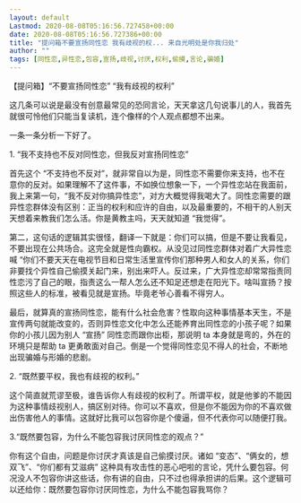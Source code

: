 ```yaml
---
layout: default
Lastmod: 2020-08-08T05:16:56.727458+00:00
date: 2020-08-08T05:16:56.727386+00:00
title: "提问箱不要宣扬同性恋 我有歧视的权... 来自光明处是你我归处"
author: ""
tags: [同性恋,异性恋,包容,宣扬,歧视,讨厌,权利,偷摸,言论,骗婚]
---
```


【提问箱】“不要宣扬同性恋” “我有歧视的权利”

这几条可以说是最没有创意最常见的恐同言论，天天拿这几句说事儿的人，我首先就很可怜他们只能当复读机，连个像样的个人观点都想不出来。

一条一条分析一下好了。

1\. “我不支持也不反对同性恋，但我反对宣扬同性恋”

首先这个 “不支持也不反对”，就非常自以为是，同性恋不需要你来支持，也不在意你的反对。如果理解不了这件事，不如换位想象一下，一个异性恋站在我面前，我上来第一句，“我不反对你搞异性恋”，对方大概觉得我喝大了。同性恋需要的跟异性恋群体没有区别：正当的权利和应许的自由，以及最重要的，不相干的人别天天想着来教我们怎么活。你是黄教主吗，天天就知道 “我觉得”。

第二，这句话的逻辑其实很怪，翻译一下就是：你们可以搞，但是不要让我看见，不要出现在公共场合。这完全就是性向霸权。从没见过同性恋群体对着广大异性恋喊 “你们不要天天在电视节目和日常生活里宣传你们那种男人和女人的关系，你们非要找个异性自己偷摸关起门来，别出来吓人。反过来，广大异性恋却常常指责同性恋污了自己的眼，指责这么一帮人怎么还不知足还想走在阳光下。啥叫宣扬？按照这些人的标准，被看见就是宣扬。毕竟老爷心善看不得穷人。

最后，就算真的宣扬同性恋，能有什么社会危害？性取向这种事情基本天生，不是宣传两句就能改变的，否则异性恋文化中怎么还能养育出同性恋的小孩子呢？如果你的小孩儿因为别人 “宣扬” 同性恋而跟你出柜，那说明 ta 本身就是弯的，外在的环境只是帮助 ta 更勇敢面对自己。倒是一个觉得同性恋见不得人的社会，不断地出现骗婚与形婚的悲剧。

2\. “既然要平权，我也有歧视的权利。”

这个简直就荒谬至极，谁告诉你人有歧视的权利了。所谓平权，就是他爹的不能因为这种事情歧视别人，搞区别对待。你可以不喜欢，但是你不能因为你的不喜欢做出伤害他人的事情。这就好比我可以包容你是个傻逼，但不代表你可以随便打我。

3.“既然要包容，为什么不能包容我讨厌同性恋的观点？”

你有这个自由，问题是你讨厌才真该是自己偷摸讨厌。诸如 “变态”、“俩女的，想双飞”、“你们都有艾滋病” 这种具有攻击性的恶心吧啦的言论，凭什么要包容。何况没人不包容你讲这些话，你有讲的自由，只不过也得承担讲的后果。这个逻辑可以还给你：既然要包容你讨厌同性恋，为什么不能包容我骂你？

